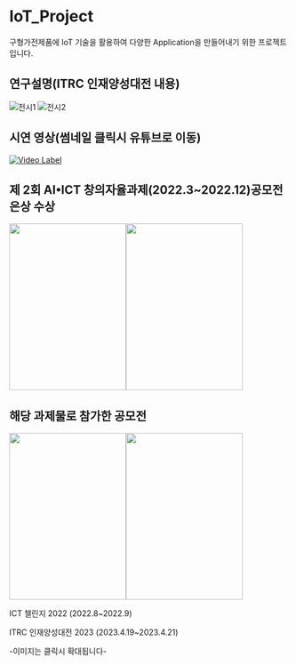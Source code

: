 # IoT_Project
구형가전제품에 IoT 기술을 활용하여 다양한 Application을 만들어내기 위한 프로젝트입니다.

연구설명(ITRC 인재양성대전 내용)
-
![전시1](https://github.com/Sminho/IoT_Project/assets/13104540/14b2d936-6489-417a-86e5-4c251bcd7534)
![전시2](https://github.com/Sminho/IoT_Project/assets/13104540/36576742-73eb-4972-aee8-9c61a301c1a7)

시연 영상(썸네일 클릭시 유튜브로 이동)
-
[![Video Label](http://img.youtube.com/vi/4uXna_kEQ04/0.jpg)](https://youtu.be/4uXna_kEQ04)


제 2회 AI•ICT 창의자율과제(2022.3~2022.12)공모전 은상 수상
-
<img src="https://user-images.githubusercontent.com/13104540/230714186-d7019008-b375-43e1-b6c6-bfa2cfab9bf3.jpg"  width="210" height="300"><img src="https://github.com/Sminho/IoT_Project/assets/13104540/a6f2b6cc-c3dd-4c27-99fa-39ce7f58c8fb"  width="210" height="300">

해당 과제물로 참가한 공모전
-
<img src="https://user-images.githubusercontent.com/13104540/230714183-00d0afe2-fd79-4fc8-83a3-0a17ab1adcd9.png"  width="210" height="300"><img src="https://user-images.githubusercontent.com/13104540/230714184-3d05e29e-e5d8-43a0-80b9-326d9c3f82cd.png"  width="210" height="300">

ICT 챌린지 2022 (2022.8~2022.9)

ITRC 인재양성대전 2023 (2023.4.19~2023.4.21)

-이미지는 클릭시 확대됩니다-

